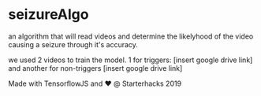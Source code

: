# seizureAlgo
an algorithm that will read videos and determine the likelyhood of the video causing a seizure through it's accuracy. 

we used 2 videos to train the model. 1 for triggers:
[insert google drive link]
and another for non-triggers
[insert google drive link]

Made with TensorflowJS and :heart: @ Starterhacks 2019
